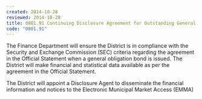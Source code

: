 ```yaml
---
created: 2014-10-28
reviewed: 2014-10-28
title: 0801.91 Continuing Disclosure Agreement for Outstanding General Obligation
code: "0801.91"
---
```


The Finance Department will ensure the District is in compliance with the Security and Exchange Commission (SEC) criteria regarding the agreement in the Official Statement when a general obligation bond is issued. The District will make financial and statistical data available as per the agreement in the Official Statement.

The District will appoint a Disclosure Agent to disseminate the financial information and notices to the Electronic Municipal Market Access (EMMA)

